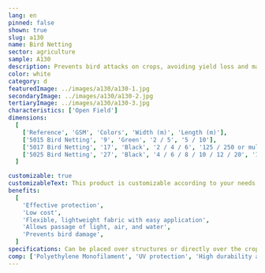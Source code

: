 ```yaml
---
lang: en
pinned: false
shown: true
slug: a130
name: Bird Netting
sector: agriculture
sample: A130
description: Prevents bird attacks on crops, avoiding yield loss and maintaining quality. Due to its wider mesh, it does not interfere with sunlight penetration.
color: white
category: d
featuredImage: ../images/a130/a130-1.jpg
secondaryImage: ../images/a130/a130-2.jpg
tertiaryImage: ../images/a130/a130-3.jpg
characteristics: ['Open Field']
dimensions:
  [
    ['Reference', 'GSM', 'Colors', 'Width (m)', 'Length (m)'],
    ['5015 Bird Netting', '9', 'Green', '2 / 5', '5 / 10'],
    ['5017 Bird Netting', '17', 'Black', '2 / 4 / 6', '125 / 250 or multiples'],
    ['5025 Bird Netting', '27', 'Black', '4 / 6 / 8 / 10 / 12 / 20', '100'],
  ]

customizable: true
customizableText: This product is customizable according to your needs. Contact us for more information.
benefits:
  [
    'Effective protection',
    'Low cost',
    'Flexible, lightweight fabric with easy application',
    'Allows passage of light, air, and water',
    'Prevents bird damage',
  ]
specifications: Can be placed over structures or directly over the crops. They are also suitable for covering livestock facilities such as chicken coops.
comp: ['Polyethylene Monofilament', 'UV protection', 'High durability and resistance']
---
```

